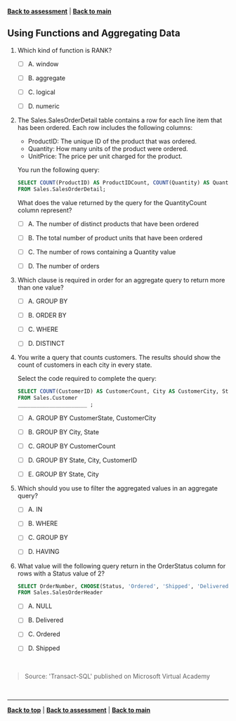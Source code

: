<a id="top" />

<br/>


[**Back to assessment**](./assessment.md) |   [**Back to main**](../README.md) 

## Using Functions and Aggregating Data

1. Which kind of function is RANK?

    - [ ] A. 	window
    - [ ] B. 	aggregate
    - [ ] C. 	logical
    - [ ] D. 	numeric

	
2. The Sales.SalesOrderDetail table contains a row for each line item that has been ordered. Each row includes the following columns:
    * ProductID: The unique ID of the product that was ordered.
    * Quantity: How many units of the product were ordered.
    * UnitPrice: The price per unit charged for the product.

    You run the following query:

    ```sql
    SELECT COUNT(ProductID) AS ProductIDCount, COUNT(Quantity) AS QuantityCount, SUM(UnitPrice) AS PriceSum
    FROM Sales.SalesOrderDetail;
    ```

    What does the value returned by the query for the QuantityCount column represent?
    - [ ] A. 	The number of distinct products that have been ordered
    - [ ] B. 	The total number of product units that have been ordered
    - [ ] C. 	The number of rows containing a Quantity value
    - [ ] D. 	The number of orders


3. Which clause is required in order for an aggregate query to return more than one value?

    - [ ] A. 	GROUP BY
    - [ ] B. 	ORDER BY
    - [ ] C. 	WHERE
    - [ ] D. 	DISTINCT
        

4. You write a query that counts customers. The results should show the count of customers in each city in every state.

    Select the code required to complete the query:
    ```sql
    SELECT COUNT(CustomerID) AS CustomerCount, City AS CustomerCity, State AS CustomerState
    FROM Sales.Customer
    ______________________ ;
    ```

    - [ ] A. 	GROUP BY CustomerState, CustomerCity
    - [ ] B. 	GROUP BY City, State
    - [ ] C. 	GROUP BY CustomerCount
    - [ ] D. 	GROUP BY State, City, CustomerID
    - [ ] E. 	GROUP BY State, City
	

5. Which should you use to filter the aggregated values in an aggregate query?

    - [ ] A. 	IN
    - [ ] B. 	WHERE
    - [ ] C. 	GROUP BY
    - [ ] D. 	HAVING
	
	
	

6. What value will the following query return in the OrderStatus column for rows with a Status value of 2?

    ```sql
    SELECT OrderNumber, CHOOSE(Status, 'Ordered', 'Shipped', 'Delivered') AS OrderStatus
    FROM Sales.SalesOrderHeader
    ```
    
    - [ ] A. 	NULL
    - [ ] B. 	Delivered
    - [ ] C. 	Ordered
    - [ ] D. 	Shipped
        
	
	
<br/>

> Source: 'Transact-SQL' published on Microsoft Virtual Academy

<br/>

------

[**Back to top**](#top) | [**Back to assessment**](./assessment.md) | [**Back to main**](../README.md) 